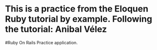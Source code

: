 # This is a practice from the Eloquen Ruby tutorial by example. Following the tutorial: Anibal Vélez
#Ruby On Rails Practice application.